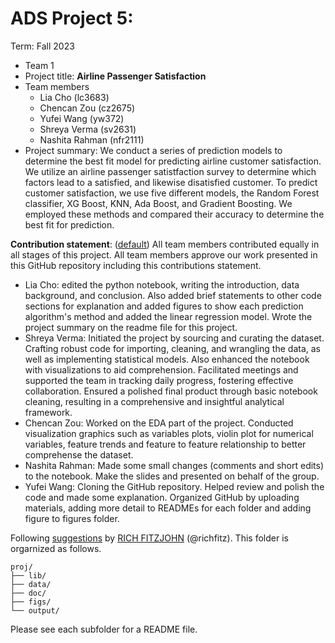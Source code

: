 # ADS Project 5: 

Term: Fall 2023

+ Team 1
+ Project title: **Airline Passenger Satisfaction**
+ Team members
	+ Lia Cho (lc3683)
	+ Chencan Zou (cz2675)
	+ Yufei Wang (yw372)
	+ Shreya Verma (sv2631)
	+ Nashita Rahman (nfr2111)
+ Project summary: We conduct a series of prediction models to determine the best fit model for predicting airline customer satisfaction. We utilize an airline passenger satistfaction survey to determine which factors lead to a satisfied, and likewise disatisfied customer. To predict customer satisfaction, we use five different models, the Random Forest classifier, XG Boost, KNN, Ada Boost, and Gradient Boosting. We employed these methods and compared their accuracy to determine the best fit for prediction. 
	
**Contribution statement**: ([default](doc/a_note_on_contributions.md)) All team members contributed equally in all stages of this project. All team members approve our work presented in this GitHub repository including this contributions statement. 

+ Lia Cho: edited the python notebook, writing the introduction, data background, and conclusion. Also added brief statements to other code sections for explanation and added figures to show each prediction algorithm's method and added the linear regression model. Wrote the project summary on the readme file for this project.
+ Shreya Verma: Initiated the project by sourcing and curating the dataset. Crafting robust code for importing, cleaning, and wrangling the data, as well as implementing statistical models. Also enhanced the notebook with visualizations to aid comprehension. Facilitated meetings and supported the team in tracking daily progress, fostering effective collaboration. Ensured a polished final product through basic notebook cleaning, resulting in a comprehensive and insightful analytical framework.
+ Chencan Zou: Worked on the EDA part of the project. Conducted visualization graphics such as variables plots, violin plot for numerical variables, feature trends and feature to feature relationship to better comprehense the dataset.
+ Nashita Rahman: Made some small changes (comments and short edits) to the notebook. Make the slides and presented on behalf of the group.
+ Yufei Wang: Cloning the GitHub repository. Helped review and polish the code and made some explanation. Organized GitHub by uploading materials, adding more detail to READMEs for each folder and adding figure to figures folder.

Following [suggestions](http://nicercode.github.io/blog/2013-04-05-projects/) by [RICH FITZJOHN](http://nicercode.github.io/about/#Team) (@richfitz). This folder is orgarnized as follows.

```
proj/
├── lib/
├── data/
├── doc/
├── figs/
└── output/
```

Please see each subfolder for a README file.
